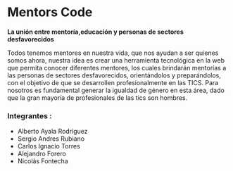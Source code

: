 # Mentors Code



**La unión entre mentoría,educación y personas de sectores desfavorecidos**



Todos tenemos mentores en nuestra vida, que nos ayudan a ser quienes somos ahora, nuestra idea es crear una herramienta tecnológica en la web que permita conocer diferentes mentores, los cuales brindarán mentorías a las personas de sectores desfavorecidos, orientándolos y preparándolos, con el objetivo de que se desarrollen profesionalmente en las TICS. Para nosotros es fundamental generar la igualdad de género en esta área, dado que la gran mayoría de profesionales de las tics son hombres.



### Integrantes :



- Alberto Ayala Rodriguez
- Sergio Andres Rubiano
- Carlos Ignacio Torres 
- Alejandro Forero
- Nicolás Fontecha